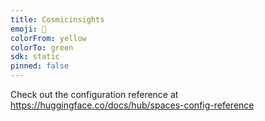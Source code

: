 ```yaml
---
title: Cosmicinsights
emoji: 🐨
colorFrom: yellow
colorTo: green
sdk: static
pinned: false
---
```


Check out the configuration reference at https://huggingface.co/docs/hub/spaces-config-reference
